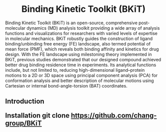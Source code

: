 <div align="center">
  <h1>Binding Kinetic Toolkit (BKiT)</h1>
</div>
Binding Kinetic Toolkit (BKiT) is an open-source, comprehensive post-molecular dynamics (MD) analysis toolkit providing a wide array of analysis functions and visualizations for researchers with varied levels of expertise in molecular mechanics. BKiT robustly guides the construction of ligand binding/unbinding free energy (FE) landscape, also termed potential of mean force (PMF), which reveals both binding affinity and kinetics for drug design. With the FE landscape using milestoning theory implemented in BKiT, previous studies demonstrated that our designed compound achieved better drug binding residence time in experiments. Its analytical functions include, but not limited to, reducing high-dimensional ligand–protein motions to a 2D or 3D space using principal component analysis (PCA) for conformation analysis and better description of molecular motions using Cartesian or internal bond-angle-torsion (BAT) coordinates.

<h2>Introduction

Installation
git clone https://github.com/chang-group/BKiT
